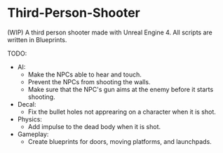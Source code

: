 # Third-Person-Shooter
(WIP) A third person shooter made with Unreal Engine 4. All scripts are written in Blueprints.

TODO:
  + AI:
    - Make the NPCs able to hear and touch.
    - Prevent the NPCs from shooting the walls.
    - Make sure that the NPC's gun aims at the enemy before it starts shooting.
  + Decal:
    - Fix the bullet holes not apprearing on a character when it is shot.
  + Physics:
    - Add impulse to the dead body when it is shot.
  + Gameplay:
    - Create blueprints for doors, moving platforms, and launchpads.
